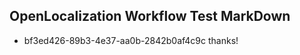## OpenLocalization Workflow Test MarkDown
* bf3ed426-89b3-4e37-aa0b-2842b0af4c9c 
thanks!<!--HONumber=Mar16_HO2-->
